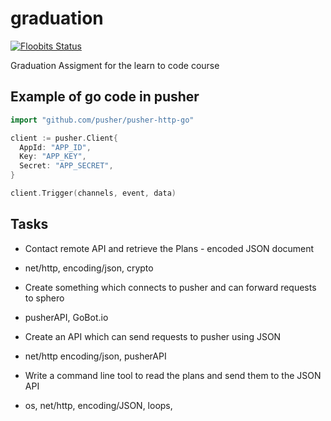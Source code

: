 # graduation

[![Floobits Status](https://floobits.com/nicholasjackson/wwg_graduation.svg)](https://floobits.com/nicholasjackson/wwg_graduation/redirect)

Graduation Assigment for the learn to code course

## Example of go code in pusher

```go
import "github.com/pusher/pusher-http-go"

client := pusher.Client{
  AppId: "APP_ID",
  Key: "APP_KEY",
  Secret: "APP_SECRET",
}

client.Trigger(channels, event, data)
```

## Tasks
* Contact remote API and retrieve the Plans - encoded JSON document
- net/http, encoding/json, crypto

* Create something which connects to pusher and can forward requests to sphero
- pusherAPI, GoBot.io

* Create an API which can send requests to pusher using JSON
- net/http encoding/json, pusherAPI

* Write a command line tool to read the plans and send them to the JSON API
- os, net/http, encoding/JSON, loops,
